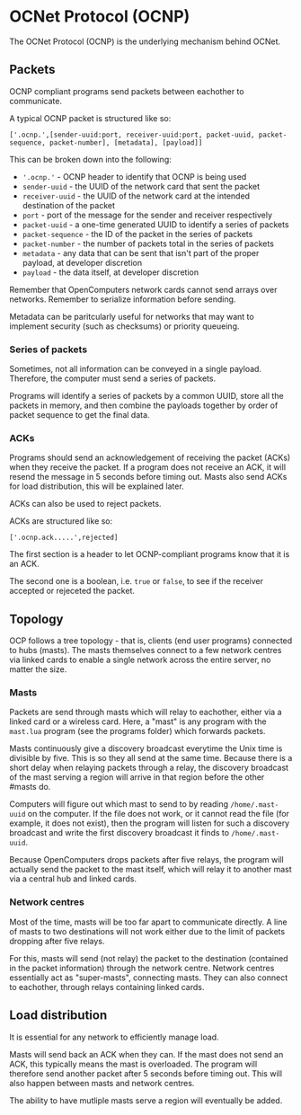 # OCNet Protocol (OCNP)

The OCNet Protocol (OCNP) is the underlying mechanism behind OCNet.

## Packets

OCNP compliant programs send packets between eachother to communicate.

A typical OCNP packet is structured like so:

`['.ocnp.',[sender-uuid:port, receiver-uuid:port, packet-uuid, packet-sequence, packet-number], [metadata], [payload]]`

This can be broken down into the following:

* `'.ocnp.'` - OCNP header to identify that OCNP is being used
* `sender-uuid` - the UUID of the network card that sent the packet
* `receiver-uuid` - the UUID of the network card at the intended destination of the packet
* `port` - port of the message for the sender and receiver respectively
* `packet-uuid` - a one-time generated UUID to identify a series of packets
* `packet-sequence` - the ID of the packet in the series of packets
* `packet-number` - the number of packets total in the series of packets
* `metadata` - any data that can be sent that isn't part of the proper payload, at developer discretion
* `payload` - the data itself, at developer discretion

Remember that OpenComputers network cards cannot send arrays over networks. Remember to serialize information before sending.

Metadata can be paritcularly useful for networks that may want to implement security (such as checksums) or priority queueing.

### Series of packets

Sometimes, not all information can be conveyed in a single payload. Therefore, the computer must send a series of packets.

Programs will identify a series of packets by a common UUID, store all the packets in memory, and then combine the payloads together by order of packet sequence to get the final data.

### ACKs

Programs should send an acknowledgement of receiving the packet (ACKs) when they receive the packet. If a program does not receive an ACK, it will resend the message in 5 seconds before timing out. Masts also send ACKs for load distribution, this will be explained later.

ACKs can also be used to reject packets.

ACKs are structured like so:

`['.ocnp.ack.....',rejected]`

The first section is a header to let OCNP-compliant programs know that it is an ACK.

The second one is a boolean, i.e. `true` or `false`, to see if the receiver accepted or rejeceted the packet.


## Topology

OCP follows a tree topology - that is, clients (end user programs) connected to hubs (masts). The masts themselves connect to a few network centres via linked cards to enable a single network across the entire server, no matter the size.

### Masts

Packets are send through masts which will relay to eachother, either via a linked card or a wireless card. Here, a "mast" is any program with the `mast.lua` program (see the programs folder) which forwards packets.

Masts continuously give a discovery broadcast everytime the Unix time is divisible by five. This is so they all send at the same time. Because there is a short delay when relaying packets through a relay, the discovery broadcast of the mast serving a region will arrive in that region before the other #masts do.

Computers will figure out which mast to send to by reading `/home/.mast-uuid` on the computer. If the file does not work, or it cannot read the file (for example, it does not exist), then the program will listen for such a discovery broadcast and write the first discovery broadcast it finds to `/home/.mast-uuid`.

Because OpenComputers drops packets after five relays, the program will actually send the packet to the mast itself, which will relay it to another mast via a central hub and linked cards.

### Network centres

Most of the time, masts will be too far apart to communicate directly. A line of masts to two destinations will not work either due to the limit of packets dropping after five relays.

For this, masts will send (not relay) the packet to the destination (contained in the packet information) through the network centre. Network centres essentially act as "super-masts", connecting masts. They can also connect to eachother, through relays containing linked cards.

## Load distribution

It is essential for any network to efficiently manage load.

Masts will send back an ACK when they can. If the mast does not send an ACK, this typically means the mast is overloaded. The program will therefore send another packet after 5 seconds before timing out. This will also happen between masts and network centres.

The ability to have mutliple masts serve a region will eventually be added.
